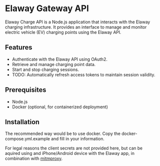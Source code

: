 # Elaway Gateway API

Elaway Charge API is a Node.js application that interacts with the Elaway charging infrastructure. It provides an interface to manage and monitor electric vehicle (EV) charging points using the Elaway API.

## Features

- Authenticate with the Elaway API using OAuth2.
- Retrieve and manage charging point data.
- Start and stop charging sessions.
- TODO: Automatically refresh access tokens to maintain session validity.

## Prerequisites

- Node.js
- Docker (optional, for containerized deployment)

## Installation

The recommended way would be to use docker. Copy the docker-compose.yml.example and fill in your information.

For legal reasons the client secrets are not provided here, but can be aquired using and iPhone/Android device with the Elaway app, in combination with [mitmproxy](https://mitmproxy.org/).
